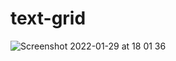 # text-grid

![Screenshot 2022-01-29 at 18 01 36](https://user-images.githubusercontent.com/31474146/151670016-994e0b27-f675-40f2-a78f-ae77fbe8fd93.png)
